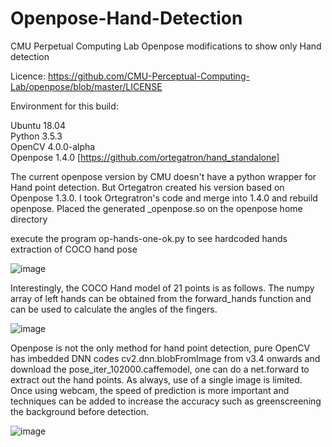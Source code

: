 # Openpose-Hand-Detection
CMU Perpetual Computing Lab Openpose modifications to show only Hand detection

Licence:  https://github.com/CMU-Perceptual-Computing-Lab/openpose/blob/master/LICENSE  

Environment for this build:

Ubuntu 18.04  
Python 3.5.3  
OpenCV 4.0.0-alpha  
Openpose 1.4.0 [https://github.com/ortegatron/hand_standalone]

The current openpose version by CMU doesn't have a python wrapper for Hand point detection.  But Ortegatron created his version based on Openpose 1.3.0.  I took Ortegratron's code and merge into 1.4.0 and rebuild openpose. Placed the generated _openpose.so on the openpose home directory

execute the program op-hands-one-ok.py to see hardcoded hands extraction of COCO hand pose

![image](https://github.com/StrongRay/Openpose-Hand-Detection/blob/master/op-hands-one-ok.png)

Interestingly, the COCO Hand model of 21 points is as follows.  The numpy array of left hands can be obtained from the forward_hands function and can be used to calculate the angles of the fingers.  

![image](https://github.com/StrongRay/Openpose-Hand-Detection/blob/master/keypoints_hand.png)

Openpose is not the only method for hand point detection, pure OpenCV has imbedded DNN codes cv2.dnn.blobFromImage from v3.4 onwards and download the pose_iter_102000.caffemodel, one can do a net.forward to extract out the hand points.  As always, use of a single image is limited.  Once using webcam, the speed of prediction is more important and techniques can be added to increase the accuracy such as greenscreening the background before detection.

![image](https://github.com/StrongRay/Openpose-Hand-Detection/blob/master/opencv-dnn.png)


